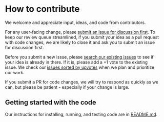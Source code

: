 # How to contribute

We welcome and appreciate input, ideas, and code from contributors.

For any user-facing change, please [submit
an issue for discussion first](https://github.com/mozilla/fx-private-relay/issues/new). To keep our review
queue streamlined, if you submit your idea as a pull request with code changes,
we are likely to close it and ask you to submit an issue for discussion first.

Before you submit a new issue, please
[search our existing issues](https://github.com/mozilla/fx-private-relay/issues)
to see if your idea is already in there. If it is, please add a +1 vote to the
existing issue. We check our [issues sorted by
upvotes](https://github.com/mozilla/fx-private-relay/issues?q=is%3Aissue+is%3Aopen+sort%3Areactions-%2B1-desc)
when we plan and prioritize our work.

If you submit a PR for code changes, we will try to respond as quickly as we
can, but please be patient - especially if your change is large.

## Getting started with the code

Our instructions for installing, running, and testing code are in
[README.md](https://github.com/mozilla/fx-private-relay/blob/main/README.md).

